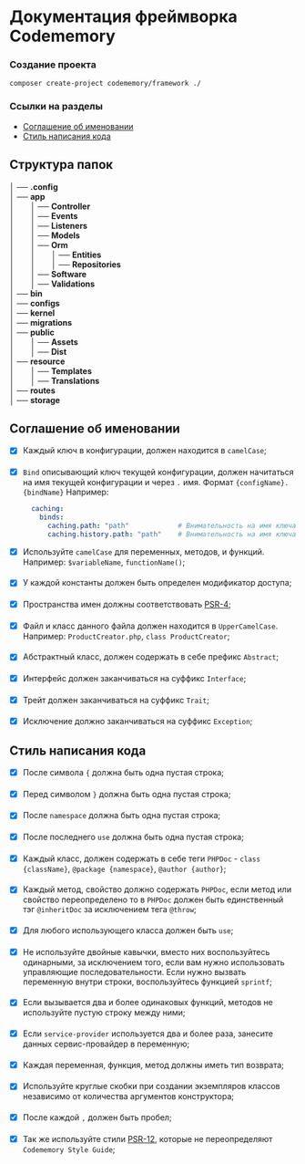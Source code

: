 # Документация фреймворка Codememory

### Создание проекта

```
composer create-project codememory/framework ./
```

### Ссылки на разделы
- [Соглашение об именовании](#style-guide)
- [Стиль написания кода](#style-guide)


## Структура папок
│ ── __.config__  
│ ── __app__  
│&emsp;&emsp;│ ── __Controller__  
│&emsp;&emsp;│ ── __Events__  
│&emsp;&emsp;│ ── __Listeners__  
│&emsp;&emsp;│ ── __Models__  
│&emsp;&emsp;│ ── __Orm__  
│&emsp;&emsp;│&emsp;&emsp;│ ── __Entities__  
│&emsp;&emsp;│&emsp;&emsp;│ ── __Repositories__  
│&emsp;&emsp;│ ── __Software__    
│&emsp;&emsp;│ ── __Validations__  
│ ── __bin__  
│ ── __configs__  
│ ── __kernel__   
│ ── __migrations__  
│ ── __public__  
│&emsp;&emsp;│ ── __Assets__  
│&emsp;&emsp;│ ── __Dist__  
│ ── __resource__  
│&emsp;&emsp;│ ── __Templates__  
│&emsp;&emsp;│ ── __Translations__  
│ ── __routes__  
│ ── __storage__ 


## <a name="naming-convention"></a>Соглашение об именовании

- [x] Каждый ключ в конфигурации, должен находится в `camelCase`;
####
- [x] `Bind` описывающий ключ текущей конфигурации, должен начитаться на имя текущей конфигурации и через `.` имя. Формат `{configName}.{bindName}` Например:
  ```yaml
    caching:
      binds:
        caching.path: "path"            # Внимательность на имя ключа!
        caching.history.path: "path"    # Внимательность на имя ключа!
  ```
- [x] Используйте `camelCase` для переменных, методов, и функций. Например: `$variableName`, `functionName()`;
####
- [x] У каждой константы должен быть определен модификатор доступа;
####
- [x] Пространства имен должны соответствовать [PSR-4](https://www.php-fig.org/psr/psr-4/);
####
- [x] Файл и класс данного файла должен находится в `UpperCamelCase`. Например: `ProductCreator.php`, `class ProductCreator`;
####
- [x] Абстрактный класс, должен содержать в себе префикс `Abstract`;
####
- [x] Интерфейс должен заканчиваться на суффикс `Interface`;
####
- [x] Трейт должен заканчиваться на суффикс `Trait`;
####
- [x] Исключение должно заканчиваться на суффикс `Exception`;


## <a name="style-guide"></a>Стиль написания кода
- [x] После символа `{` должна быть одна пустая строка;
####
- [x] Перед символом `}` должна быть одна пустая строка;
####
- [x] После `namespace` должна быть одна пустая строка;
####
- [x] После последнего `use` должна быть одна пустая строка;
####
- [x] Каждый класс, должен содержать в себе теги `PHPDoc` - `class {className}`, `@package {namespace}`, `@author {author}`;
####
- [x] Каждый метод, свойство должно содержать `PHPDoc`, если метод или свойство переопределено то в `PHPDoc` должен быть единственный тэг `@inheritDoc` за исключением тега `@throw`;
####
- [x] Для любого использующего класса должен быть `use`;
####
- [x] Не используйте двойные кавычки, вместо них воспользуйтесь одинарными, за исключением того, если вам нужно использовать управляющие последовательности. Если нужно вызвать переменную внутри строки, воспользуйтесь функцией `sprintf`;
####
- [x] Если вызывается два и более одинаковых функций, методов не используйте пустую строку между ними;
####
- [x] Если `service-provider` используется два и более раза, занесите данных сервис-провайдер в переменную;
####
- [x] Каждая переменная, функция, метод должны иметь тип возврата;
####
- [x] Используйте круглые скобки при создании экземпляров классов независимо от количества аргументов конструктора;
####
- [x] После каждой `,` должен быть пробел;
####
- [x] Так же используйте стили [PSR-12](https://www.php-fig.org/psr/psr-12/), которые не переопределяют `Codememory Style Guide`;